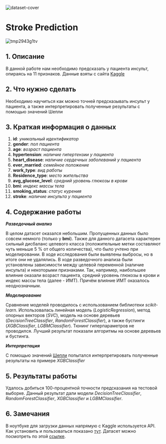 ![dataset-cover](https://user-images.githubusercontent.com/103372805/207451838-b9764e29-2b42-4d4a-9994-aceba50767c7.jpg)

# Stroke Prediction

![tmp2943g1tv](https://user-images.githubusercontent.com/103372805/202800560-5b020e5d-5e22-4ea9-a05e-e40ca3fc2aa0.svg)

## 1. Описание
В данной работе нам необходимо предсказать у пациента инсульт, опираясь на 11 признаков. Данные взяты с сайта [Kaggle](https://www.kaggle.com/datasets/fedesoriano/stroke-prediction-dataset)

## 2. Что нужно сделать
Необходимо научиться как можно точней предсказывать инсульт у пациента, а также интерпретировать полученные результаты с помощью значений Шепли

## 3. Краткая информация о данных
1) **id**: *уникальный идентификатор*
2) **gender**: *пол пациента*
3) **age**: *возраст пациента*
4) **hypertension**: *наличие гипертензии у пациента*
5) **heart_disease**: *наличие сердечных заболеваний у пациента*
6) **ever_married**: *семейное положение*
7) **work_type**: *вид работы*
8) **Residence_type**: *место жительства*
9) **avg_glucose_level**: *средний уровень глюкозы в крови*
10) **bmi**: *индекс массы тела*
11) **smoking_status**: *статус курения*
12) **stroke**: *наличие инсульта у пациента*

## 4. Содержание работы
**_Разведочный анализ_**

В целом датасет оказался небольшим. Пропущенных данных было совсем немного (только у **bmi**). Также для данного датасета характерен сильный дисбаланс целевого класса
(положительные метки составляют чуть меньше 5 % от общего количества), что было учтено при моделировании. В ходе исследования были выявлены выбросы, но в итоге они не удалялись.
В ходе разведочного анализа были установлены зависимости между целевой переменной (наличие инсульта) и некоторыми признаками. Так, например, наибольшее влияние оказали 
возраст пациента, средний уровень глюкозы в крови и индекс массы тела (далее - ИМТ). Причём влияние ИМТ оказалось неоднозначным. 

**_Моделирование_**

Сравнение моделей проводилось с использованием библиотеки _scikit-learn_. Использовалась линейная модель (_LogisticRegression_), метод опорных векторов (_SVC_), модель на основе деревьев (_DecisionTreeClassifier_, _RandomForestClassifier_), а также бустинги (_XGBClassifier_, _LGBMClassifier_). Тюнинг гиперпараметров не проводился. Лучший результат показали алгоритмы на основе деревьев и бустинга. 

**_Интерпретация_**

С помощью значений [Шепли](https://shap-lrjball.readthedocs.io/en/latest/index.html) попытался интерпретировать полученные результаты на примере _XGBClassifier_

## 5. Результаты работы

Удалось добиться 100-процентной точности предсказания на тестовой выборке. Данный результат дали модели _DecisionTreeClassifier_, _RandomForestClassifier_, _XGBClassifier_ и _LGBMClassifier_.

## 6. Замечания

В ноутбуке для загрузки данных напрямую с Kaggle используется API. Как установить и пользоваться показано [тут](https://github.com/Kaggle/kaggle-api). 
Датасет можно посмотреть по этой [ссылке](https://www.kaggle.com/datasets/fedesoriano/stroke-prediction-dataset). 

